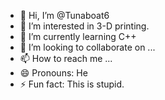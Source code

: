 - 👋 Hi, I’m @Tunaboat6
- 👀 I’m interested in 3-D printing.
- 🌱 I’m currently learning C++
- 💞️ I’m looking to collaborate on ...
- 📫 How to reach me ...
- 😄 Pronouns: He
- ⚡ Fun fact: This is stupid.

<!---
Tunaboat6/Tunaboat6 is a ✨ special ✨ repository because its `README.md` (this file) appears on your GitHub profile.
You can click the Preview link to take a look at your changes.
--->
